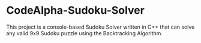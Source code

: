 # CodeAlpha-Sudoku-Solver
This project is a console-based Sudoku Solver written in C++ that can solve any valid 9x9 Sudoku puzzle using the Backtracking Algorithm.

